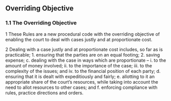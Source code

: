 ## Overriding Objective

### 1.1	The Overriding Objective

1	These Rules are a new procedural code with the overriding objective of enabling the court to deal with cases justly and at proportionate cost.

2	Dealing with a case justly and at proportionate cost includes, so far as is practicable;
    1.  ensuring that the parties are on an equal footing;
    2.  saving expense;
    c.  dealing with the case in ways which are proportionate –
        i.      to the amount of money involved;
        ii.     to the importance of the case;
        iii.    to the complexity of the issues; and
        iv.     to the financial position of each party;
    d.  ensuring that it is dealt with expeditiously and fairly;
    e. allotting to it an appropriate share of the court’s resources, while taking into account the need to allot resources to other        cases; and
    f.  enforcing compliance with rules, practice directions and orders.
